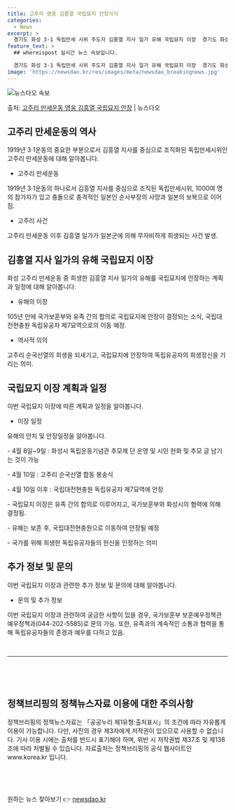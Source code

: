 ```yaml
---
title: 고주리 영웅 김흥열 국립묘지 안장식식
categories:
  - News
excerpt: >
  경기도 화성 3·1 독립만세 시위 주도자 김흥열 지사 일가 유해 국립묘지 이장  경기도 화성 고주리 만세운동…
feature_text: >
  ## whereispost 실시간 뉴스 속보입니다.

  경기도 화성 3·1 독립만세 시위 주도자 김흥열 지사 일가 유해 국립묘지 이장  경기도 화성 고주리 만세운동…
image: 'https://newsdao.kr/res/images/meta/newsdao_breakingnews.jpg'
---
```


![뉴스다오 속보](https://newsdao.kr/res/images/meta/newsdao_breakingnews.jpg)

<p>출처: <a href="https://newsdao.kr/4129" rel="dofollow">고주리 만세운동 영웅 김흥열 국립묘지 안장</a> | 뉴스다오</p>

<h2 data-ke-size="size26">고주리 만세운동의 역사</h2>
<p data-ke-size="size16">1919년 3·1운동의 중요한 부분으로서 김흥열 지사를 중심으로 조직화된 독립만세시위인 고주리 만세운동에 대해 알아봅니다.</p>
<ul>
<li>고주리 만세운동</li>
</ul>
<p data-ke-size="size16">1919년 3·1운동의 하나로서 김흥열 지사를 중심으로 조직된 독립만세시위, 1000여 명의 참가자가 있고 충돌으로 충격적인 일본인 순사부장의 사망과 일본의 보복으로 이어짐.</p>
<ul>
<li>고주리 사건</li>
</ul>
<p data-ke-size="size16">고주리 만세운동 이후 김흥열 일가가 일본군에 의해 무자비하게 희생되는 사건 발생.</p>
<h2 data-ke-size="size26">김흥열 지사 일가의 유해 국립묘지 이장</h2>
<p data-ke-size="size16">화성 고주리 만세운동 중 희생한 김흥열 지사 일가의 유해를 국립묘지에 안장하는 계획과 일정에 대해 알아봅니다.</p>
<ul>
<li>유해의 이장</li>
</ul>
<p data-ke-size="size16">105년 만에 국가보훈부와 유족 간의 합의로 국립묘지에 안장이 결정되는 소식, 국립대전현충원 독립유공자 제7묘역으로의 이동 예정.</p>
<ul>
<li>역사적 의의</li>
</ul>
<p data-ke-size="size16">고주리 순국선열의 희생을 되새기고, 국립묘지에 안장하여 독립유공자의 희생정신을 기리는 의미.</p>
<h2 data-ke-size="size26">국립묘지 이장 계획과 일정</h2>
<p data-ke-size="size16">이번 국립묘지 이장에 따른 계획과 일정을 알아봅니다.</p>
<ul>
<li>이장 일정</li>
</ul>
<p data-ke-size="size16">유해의 안치 및 안장일정을 알아봅니다.</p>
<p data-ke-size="size16">- 4월 8일~9일 : 화성시 독립운동기념관 추모제 단 운영 및 시민 헌화 및 추모 글 남기는 것이 가능</p>
<p data-ke-size="size16">- 4월 10일 : 고주리 순국선열 합동 봉송식</p>
<p data-ke-size="size16">- 4월 10일 이후 : 국립대전현충원 독립유공자 제7묘역에 안장</p>
<p data-ke-size="size16">- 국립묘지 이장은 유족 간의 합의로 이루어지고, 국가보훈부와 화성시의 협력에 의해 결정됨.</p>
<p data-ke-size="size16">- 유해는 보존 후, 국립대전현충원으로 이동하여 안장될 예정</p>
<p data-ke-size="size16">- 국가를 위해 희생한 독립유공자들의 헌신을 인정하는 의미</p>
<h2 data-ke-size="size26">추가 정보 및 문의</h2>
<p data-ke-size="size16">이번 국립묘지 이장과 관련한 추가 정보 및 문의에 대해 알아봅니다.</p>
<ul>
<li>문의 및 추가 정보</li>
</ul>
<p data-ke-size="size16">이번 국립묘지 이장과 관련하여 궁금한 사항이 있을 경우, 국가보훈부 보훈예우정책관 예우정책과(044-202-5585)로 문의 가능. 또한, 유족과의 계속적인 소통과 협력을 통해 독립유공자들의 존경과 예우를 다하고 있음.</p>
<p data-ke-size="size16">&nbsp;</p>
<hr>
<p data-ke-size="size16">&nbsp;</p>
<p data-ke-size="size16">&nbsp;</p>
<h2 data-ke-size="size26">정책브리핑의 정책뉴스자료 이용에 대한 주의사항</h2>
<p data-ke-size="size16">정책브리핑의 정책뉴스자료는 「공공누리 제1유형:출처표시」의 조건에 따라 자유롭게 이용이 가능합니다. 다만, 사진의 경우 제3자에게 저작권이 있으므로 사용할 수 없습니다. 기사 이용 시에는 출처를 반드시 표기해야 하며, 위반 시 저작권법 제37조 및 제138조에 따라 처벌될 수 있습니다. 자료출처는 정책브리핑의 공식 웹사이트인 www.korea.kr 입니다.</p>
<p data-ke-size="size16">&nbsp;</p>
<p data-ke-size="size16">&nbsp;</p> 

원하는 뉴스 찾아보기 👉 <a href="https://newsdao.kr" rel="dofollow">newsdao.kr</a>


